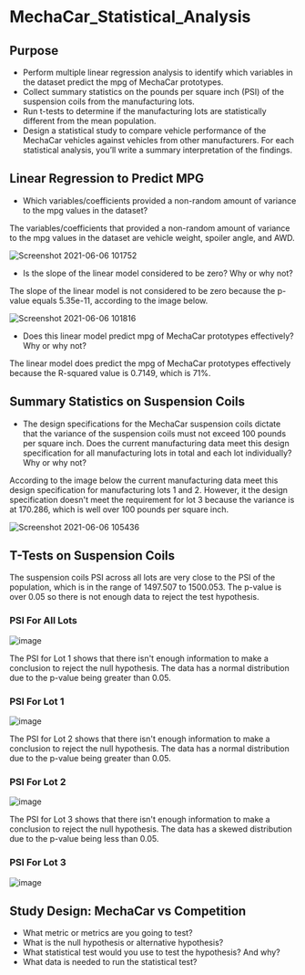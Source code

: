 # MechaCar_Statistical_Analysis

## Purpose
- Perform multiple linear regression analysis to identify which variables in the dataset predict the mpg of MechaCar prototypes.
- Collect summary statistics on the pounds per square inch (PSI) of the suspension coils from the manufacturing lots.
- Run t-tests to determine if the manufacturing lots are statistically different from the mean population.
- Design a statistical study to compare vehicle performance of the MechaCar vehicles against vehicles from other manufacturers. For each statistical analysis, you’ll write a summary interpretation of the findings.

## Linear Regression to Predict MPG
- Which variables/coefficients provided a non-random amount of variance to the mpg values in the dataset?

The variables/coefficients that provided a non-random amount of variance to the mpg values in the dataset are vehicle weight, spoiler angle, and AWD.

![Screenshot 2021-06-06 101752](https://user-images.githubusercontent.com/49353083/120928224-be59cf80-c6b1-11eb-8b89-6d54fc5b34b6.png)

- Is the slope of the linear model considered to be zero? Why or why not?

 The slope of the linear model is not considered to be zero because the p-value equals 5.35e-11, according to the image below.
 
![Screenshot 2021-06-06 101816](https://user-images.githubusercontent.com/49353083/120928253-dcbfcb00-c6b1-11eb-87e3-1ada0373553a.png)

- Does this linear model predict mpg of MechaCar prototypes effectively? Why or why not?

The linear model does predict the mpg of MechaCar prototypes effectively because the R-squared value is 0.7149, which is 71%.

## Summary Statistics on Suspension Coils
- The design specifications for the MechaCar suspension coils dictate that the variance of the suspension coils must not exceed 100 pounds per square inch. Does the current manufacturing data meet this design specification for all manufacturing lots in total and each lot individually? Why or why not?

According to the image below the current manufacturing data meet this design specification for manufacturing lots 1 and 2. However, it the design specification doesn't meet the requirement for lot 3 because the variance is at 170.286, which is well over 100 pounds per square inch.

![Screenshot 2021-06-06 105436](https://user-images.githubusercontent.com/49353083/120929195-1eeb0b80-c6b6-11eb-9546-e70879e151c4.png)


## T-Tests on Suspension Coils
The suspension coils PSI across all lots are very close to the PSI of the population, which is in the range of 1497.507 to 1500.053. The p-value is over 0.05 so there is not enough data to reject the test hypothesis.

### PSI For All Lots
![image](https://user-images.githubusercontent.com/49353083/120930466-54462800-c6bb-11eb-8c9a-529fac297690.png)

The PSI for Lot 1 shows that there isn't enough information to make a conclusion to reject the null hypothesis. The data has a normal distribution due to the p-value being greater than 0.05. 

### PSI For Lot 1
![image](https://user-images.githubusercontent.com/49353083/120930780-be130180-c6bc-11eb-92d0-a91a6d605be0.png)

The PSI for Lot 2 shows that there isn't enough information to make a conclusion to reject the null hypothesis. The data has a normal distribution due to the p-value being greater than 0.05. 

### PSI For Lot 2
![image](https://user-images.githubusercontent.com/49353083/120930919-59a47200-c6bd-11eb-9d27-d5d53eaa6fc4.png)

The PSI for Lot 3 shows that there isn't enough information to make a conclusion to reject the null hypothesis. The data has a skewed distribution due to the p-value being less than 0.05. 

### PSI For Lot 3
![image](https://user-images.githubusercontent.com/49353083/120930938-7345b980-c6bd-11eb-9db2-649209f99ffd.png)

## Study Design: MechaCar vs Competition

- What metric or metrics are you going to test?
- What is the null hypothesis or alternative hypothesis?
- What statistical test would you use to test the hypothesis? And why?
- What data is needed to run the statistical test?
